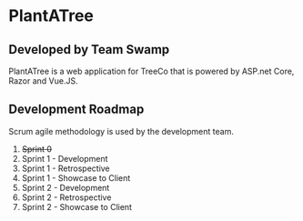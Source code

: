 # PlantATree
## Developed by Team Swamp

PlantATree is a web application for TreeCo that is powered by ASP.net Core, Razor and Vue.JS.

## Development Roadmap

Scrum agile methodology is used by the development team.


1. ~~Sprint 0~~
2. Sprint 1 - Development
3. Sprint 1 - Retrospective
4. Sprint 1 - Showcase to Client
5. Sprint 2 - Development
6. Sprint 2 - Retrospective
7. Sprint 2 - Showcase to Client